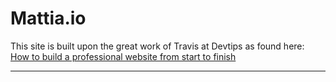 # Mattia.io

This site is built upon the great work of Travis at Devtips as found here: [How to build a professional website from start to finish](https://www.youtube.com/playlist?list=PLqGj3iMvMa4KQZUkRjfwMmTq_f1fbxerI)


---
